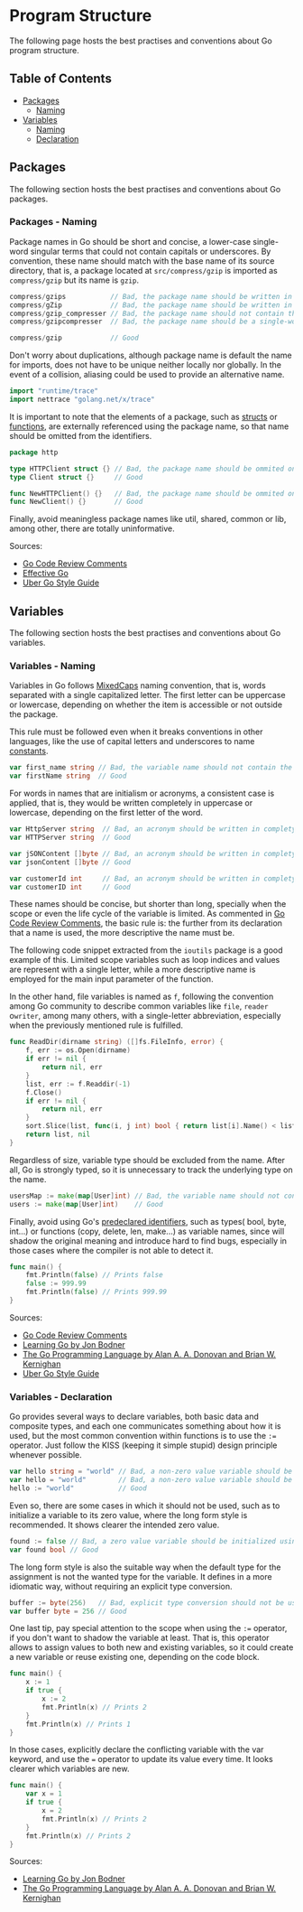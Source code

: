 # Program Structure

The following page hosts the best practises and conventions about Go program structure.

## Table of Contents

- [Packages](program-structure.md#packages)
    - [Naming](program-structure.md#packages---naming)
- [Variables](program-structure.md#variables)
    - [Naming](program-structure.md#variables---naming)
    - [Declaration](program-structure.md#variables---declaration)

## Packages

The following section hosts the best practises and conventions about Go packages.

### Packages - Naming

Package names in Go should be short and concise, a lower-case single-word singular terms that could
not contain capitals or underscores. By convention, these name should match with the base name of its source directory,
that is, a package located at ```src/compress/gzip``` is imported as ```compress/gzip``` but its name is ```gzip```.

```go
compress/gzips           // Bad, the package name should be written in singular
compress/gZip            // Bad, the package name should be written in lower-case
compress/gzip_compresser // Bad, the package name should not contain the underscore symbol
compress/gzipcompresser  // Bad, the package name should be a single-word term

compress/gzip            // Good
```

Don't worry about duplications, although package name is default the name for imports, does not have to be unique
neither
locally nor globally. In the event of a collision, aliasing could be used to provide an alternative name.

```go
import "runtime/trace"
import nettrace "golang.net/x/trace"
```

It is important to note that the elements of a package, such as [structs](composite-types.md#structs)
or [functions](functions.md), are externally referenced using the package name, so that name should be omitted from the
identifiers.

```go
package http

type HTTPClient struct {} // Bad, the package name should be ommited on package elements such as structs
type Client struct {}     // Good

func NewHTTPClient() {}   // Bad, the package name should be ommited on package elements such as functions
func NewClient() {}       // Good
```

Finally, avoid meaningless package names like util, shared, common or lib, among other, there are totally uninformative.

Sources:

- [Go Code Review Comments](https://github.com/golang/go/wiki/CodeReviewComments#package-names)
- [Effective Go](https://go.dev/doc/effective_go#package-names)
- [Uber Go Style Guide](https://github.com/uber-go/guide/blob/master/style.md#package-names)

## Variables

The following section hosts the best practises and conventions about Go variables.

### Variables - Naming

Variables in Go follows [MixedCaps](https://go.dev/doc/effective_go#mixed-caps) naming convention, that is, words
separated with a single capitalized letter. The first letter can be uppercase or lowercase, depending on whether the
item is accessible or not outside the package.

This rule must be followed even when it breaks conventions in other languages, like the use of capital letters and
underscores to name [constants](basic-data-types.md#constants---naming).

```go
var first_name string // Bad, the variable name should not contain the underscore symbol
var firstName string  // Good
```

For words in names that are initialism or acronyms, a consistent case is applied, that is, they would be written
completely in uppercase or lowercase, depending on the first letter of the word.

```go
var HttpServer string  // Bad, an acronym should be written in complety uppercase or lowercase
var HTTPServer string  // Good

var jSONContent []byte // Bad, an acronym should be written in complety uppercase or lowercase
var jsonContent []byte // Good

var customerId int     // Bad, an acronym should be written in complety uppercase or lowercase
var customerID int     // Good
```

These names should be concise, but shorter than long, specially when the scope or even the life cycle of the variable is
limited. As commented in [Go Code Review Comments](https://github.com/golang/go/wiki/CodeReviewComments#initialisms),
the basic rule is: the further from its declaration that a name is used, the more descriptive the name must be.

The following code snippet extracted from the ```ioutils``` package is a good example of this. Limited scope variables
such as loop indices and values are represent with a single letter, while a more descriptive name is employed for the
main input parameter of the function.

In the other hand, file variables is named as ```f```, following the convention among Go community to describe common
variables like ```file```, ```reader``` o```writer```, among many others, with a single-letter abbreviation, especially
when the previously mentioned rule is fulfilled.

```go
func ReadDir(dirname string) ([]fs.FileInfo, error) {
	f, err := os.Open(dirname)
	if err != nil {
		return nil, err
	}
	list, err := f.Readdir(-1)
	f.Close()
	if err != nil {
		return nil, err
	}
	sort.Slice(list, func(i, j int) bool { return list[i].Name() < list[j].Name() })
	return list, nil
}
```

Regardless of size, variable type should be excluded from the name. After all, Go is strongly typed, so it is
unnecessary to track the underlying type on the name.

```go
usersMap := make(map[User]int) // Bad, the variable name should not contain the underlying type
users := make(map[User]int)    // Good
```

Finally, avoid using Go's [predeclared identifiers](https://go.dev/ref/spec#Predeclared_identifiers), such as types(
bool, byte, int...) or functions (copy, delete, len, make...) as variable names, since will shadow the original meaning
and introduce hard to find bugs, especially in those cases where the compiler is not able to detect it.

```go
func main() {
	fmt.Println(false) // Prints false
	false := 999.99
	fmt.Println(false) // Prints 999.99
}
```

Sources:

- [Go Code Review Comments](https://github.com/golang/go/wiki/CodeReviewComments#initialisms)
- [Learning Go by Jon Bodner](https://www.oreilly.com/library/view/learning-go/9781492077206/)
- [The Go Programming Language by Alan A. A. Donovan and Brian W. Kernighan](https://www.gopl.io)
- [Uber Go Style Guide](https://github.com/uber-go/guide/blob/master/style.md#avoid-using-built-in-names)

### Variables - Declaration

Go provides several ways to declare variables, both basic data and composite types, and each one communicates something
about how it is used, but the most common convention within functions is to use the ```:=``` operator. Just follow the
KISS (keeping it simple stupid) design principle whenever possible.

```go
var hello string = "world" // Bad, a non-zero value variable should be initialized using the := operator
var hello = "world"        // Bad, a non-zero value variable should be initialized using the := operator
hello := "world"           // Good
```

Even so, there are some cases in which it should not be used, such as to initialize a variable to its zero value, where
the long form style is recommended. It shows clearer the intended zero value.

```go
found := false // Bad, a zero value variable should be initialized using the log form style
var found bool // Good
```

The long form style is also the suitable way when the default type for the assignment is not the wanted type for the
variable. It defines in a more idiomatic way, without requiring an explicit type conversion.

```go
buffer := byte(256)   // Bad, explicit type conversion should not be used in variables initialization
var buffer byte = 256 // Good
```

One last tip, pay special attention to the scope when using the ```:=``` operator, if you don't want to shadow the
variable at least. That is, this operator allows to assign values to both new and existing variables, so it could create
a new variable or reuse existing one, depending on the code block.

```go
func main() {
	x := 1
	if true {
		x := 2
		fmt.Println(x) // Prints 2
	}
	fmt.Println(x) // Prints 1
}
```

In those cases, explicitly declare the conflicting variable with the var keyword, and use the ```=``` operator to update
its value every time. It looks clearer which variables are new.

```go
func main() {
	var x = 1
	if true {
		x = 2
		fmt.Println(x) // Prints 2
	}
	fmt.Println(x) // Prints 2
}
```

Sources:

- [Learning Go by Jon Bodner](https://www.oreilly.com/library/view/learning-go/9781492077206/)
- [The Go Programming Language by Alan A. A. Donovan and Brian W. Kernighan](https://www.gopl.io)